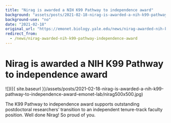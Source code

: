 ```yaml
---
title: "Nirag is awarded a NIH K99 Pathway to independence award"
background: "assets/posts/2021-02-18-nirag-is-awarded-a-nih-k99-pathway-to-independence-award-emonet-lab/nirag500x500.jpg"
background-use: "no"
date: "2021-02-18"
original_url: "https://emonet.biology.yale.edu/news/nirag-awarded-nih-k99-pathway-independence-award"
redirect_from:
  - /news/nirag-awarded-nih-k99-pathway-independence-award
---
```

# Nirag is awarded a NIH K99 Pathway to independence award

![]({{ site.baseurl }}/assets/posts/2021-02-18-nirag-is-awarded-a-nih-k99-pathway-to-independence-award-emonet-lab/nirag500x500.jpg)

The K99 Pathway to independence award supports outstanding postdoctoral researchers’ transition to an independent tenure-track faculty position. Well done Nirag! So proud of you.